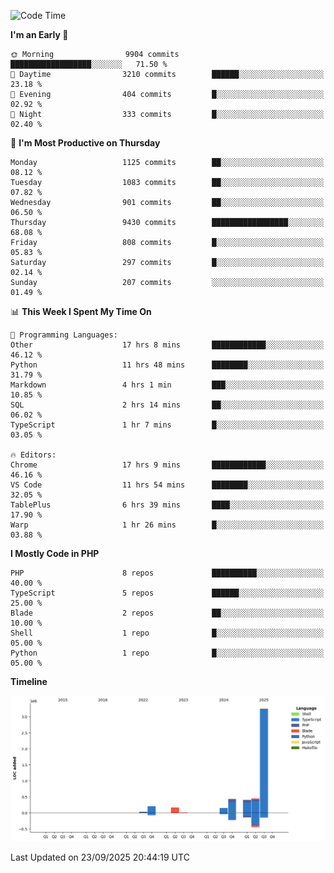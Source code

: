 <!--START_SECTION:waka-->
![Code Time](http://img.shields.io/badge/Code%20Time-4%2C220%20hrs%2014%20mins-blue)

**I'm an Early 🐤** 

```text
🌞 Morning                9904 commits        ██████████████████░░░░░░░   71.50 % 
🌆 Daytime                3210 commits        ██████░░░░░░░░░░░░░░░░░░░   23.18 % 
🌃 Evening                404 commits         █░░░░░░░░░░░░░░░░░░░░░░░░   02.92 % 
🌙 Night                  333 commits         █░░░░░░░░░░░░░░░░░░░░░░░░   02.40 % 
```
📅 **I'm Most Productive on Thursday** 

```text
Monday                   1125 commits        ██░░░░░░░░░░░░░░░░░░░░░░░   08.12 % 
Tuesday                  1083 commits        ██░░░░░░░░░░░░░░░░░░░░░░░   07.82 % 
Wednesday                901 commits         ██░░░░░░░░░░░░░░░░░░░░░░░   06.50 % 
Thursday                 9430 commits        █████████████████░░░░░░░░   68.08 % 
Friday                   808 commits         █░░░░░░░░░░░░░░░░░░░░░░░░   05.83 % 
Saturday                 297 commits         █░░░░░░░░░░░░░░░░░░░░░░░░   02.14 % 
Sunday                   207 commits         ░░░░░░░░░░░░░░░░░░░░░░░░░   01.49 % 
```


📊 **This Week I Spent My Time On** 

```text
💬 Programming Languages: 
Other                    17 hrs 8 mins       ████████████░░░░░░░░░░░░░   46.12 % 
Python                   11 hrs 48 mins      ████████░░░░░░░░░░░░░░░░░   31.79 % 
Markdown                 4 hrs 1 min         ███░░░░░░░░░░░░░░░░░░░░░░   10.85 % 
SQL                      2 hrs 14 mins       ██░░░░░░░░░░░░░░░░░░░░░░░   06.02 % 
TypeScript               1 hr 7 mins         █░░░░░░░░░░░░░░░░░░░░░░░░   03.05 % 

🔥 Editors: 
Chrome                   17 hrs 9 mins       ████████████░░░░░░░░░░░░░   46.16 % 
VS Code                  11 hrs 54 mins      ████████░░░░░░░░░░░░░░░░░   32.05 % 
TablePlus                6 hrs 39 mins       ████░░░░░░░░░░░░░░░░░░░░░   17.90 % 
Warp                     1 hr 26 mins        █░░░░░░░░░░░░░░░░░░░░░░░░   03.88 % 
```

**I Mostly Code in PHP** 

```text
PHP                      8 repos             ██████████░░░░░░░░░░░░░░░   40.00 % 
TypeScript               5 repos             ██████░░░░░░░░░░░░░░░░░░░   25.00 % 
Blade                    2 repos             ██░░░░░░░░░░░░░░░░░░░░░░░   10.00 % 
Shell                    1 repo              █░░░░░░░░░░░░░░░░░░░░░░░░   05.00 % 
Python                   1 repo              █░░░░░░░░░░░░░░░░░░░░░░░░   05.00 % 
```



**Timeline**

![Lines of Code chart](https://raw.githubusercontent.com/abrahamgreyson/abrahamgreyson/main/assets/bar_graph.png)


 Last Updated on 23/09/2025 20:44:19 UTC
<!--END_SECTION:waka-->
